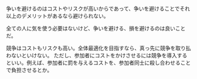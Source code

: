 争いを避けるのはコストやリスクが高いからであって、争いを避けることでそれ以上のデメリットがあるなら避けられない。

全ての人に気を使う必要はないけど、争いを避ける、損を避けるのは良いことだ。

競争はコストもリスクも高い。全体最適化を目指すなら、真っ先に競争を取り払わないといけない。
ただし、参加者にコストをかけさせるには競争を導入するといい。例えば、参加者に罰を与えるコストを、参加者同士に殺し合わせることで負担させるとか。
